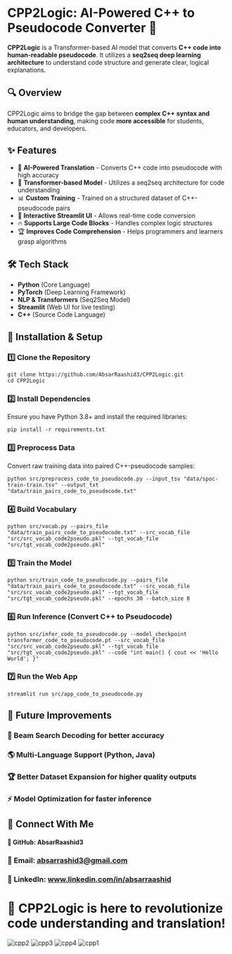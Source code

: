 # **CPP2Logic: AI-Powered C++ to Pseudocode Converter** 🚀  

**CPP2Logic** is a Transformer-based AI model that converts **C++ code into human-readable pseudocode**. It utilizes a **seq2seq deep learning architecture** to understand code structure and generate clear, logical explanations.  

## **🔍 Overview**  
CPP2Logic aims to bridge the gap between **complex C++ syntax and human understanding**, making code **more accessible** for students, educators, and developers.  

## **✨ Features**  
- 🚀 **AI-Powered Translation** - Converts C++ code into pseudocode with high accuracy  
- 🧠 **Transformer-based Model** - Utilizes a seq2seq architecture for code understanding  
- 📊 **Custom Training** - Trained on a structured dataset of C++-pseudocode pairs  
- 🎯 **Interactive Streamlit UI** - Allows real-time code conversion  
- 🔥 **Supports Large Code Blocks** - Handles complex logic structures  
- 🏆 **Improves Code Comprehension** - Helps programmers and learners grasp algorithms  

## **🛠 Tech Stack**  
- **Python** (Core Language)  
- **PyTorch** (Deep Learning Framework)  
- **NLP & Transformers** (Seq2Seq Model)  
- **Streamlit** (Web UI for live testing)  
- **C++** (Source Code Language)  



## **🚀 Installation & Setup**  
### **1️⃣ Clone the Repository**  
```
git clone https://github.com/AbsarRaashid3/CPP2Logic.git  
cd CPP2Logic
```
### **2️⃣ Install Dependencies**
Ensure you have Python 3.8+ and install the required libraries:
```
pip install -r requirements.txt
```
### **3️⃣ Preprocess Data**
Convert raw training data into paired C++-pseudocode samples:
```
python src/preprocess_code_to_pseudocode.py --input_tsv "data/spoc-train-train.tsv" --output_txt "data/train_pairs_code_to_pseudocode.txt"
```
### **4️⃣ Build Vocabulary**
```
python src/vocab.py --pairs_file "data/train_pairs_code_to_pseudocode.txt" --src_vocab_file "src/src_vocab_code2pseudo.pkl" --tgt_vocab_file "src/tgt_vocab_code2pseudo.pkl"
```
### **5️⃣ Train the Model**
```
python src/train_code_to_pseudocode.py --pairs_file "data/train_pairs_code_to_pseudocode.txt" --src_vocab_file "src/src_vocab_code2pseudo.pkl" --tgt_vocab_file "src/tgt_vocab_code2pseudo.pkl" --epochs 30 --batch_size 8
```
### **6️⃣ Run Inference (Convert C++ to Pseudocode)**
```
python src/infer_code_to_pseudocode.py --model_checkpoint transformer_code_to_pseudocode.pt --src_vocab_file "src/src_vocab_code2pseudo.pkl" --tgt_vocab_file "src/tgt_vocab_code2pseudo.pkl" --code "int main() { cout << 'Hello World'; }"
```
### **7️⃣ Run the Web App**
```
streamlit run src/app_code_to_pseudocode.py
```

## 📌 Future Improvements
### 🔄 Beam Search Decoding for better accuracy
### 🌎 Multi-Language Support (Python, Java)
### 🏆 Better Dataset Expansion for higher quality outputs
### ⚡ Model Optimization for faster inference

## 📩 Connect With Me
#### 💼 GitHub: AbsarRaashid3
### 📧 Email: absarrashid3@gmail.com
### 🔗 LinkedIn: www.linkedin.com/in/absarraashid

# 🚀 CPP2Logic is here to revolutionize code understanding and translation!

![cpp2](https://github.com/user-attachments/assets/27bcb0f4-1e48-422c-8897-41beb4643acd)
![cpp3](https://github.com/user-attachments/assets/ab70275a-f5e4-4d08-a4e8-78158cc9a933)
![cpp4](https://github.com/user-attachments/assets/fd38d8cd-0b85-450d-b4b2-aba479ab7183)
![cpp1](https://github.com/user-attachments/assets/6976224b-b5db-4e69-93ed-7ecbe2f41a96)



